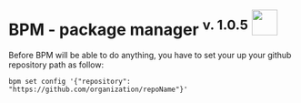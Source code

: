 # BPM - package manager <sup>v. 1.0.5</sup> <img src="http://downloadicons.net/sites/default/files/yellow-open-lock-icon-30700.png" width="45px" height="45px">

Before BPM will be able to do anything, you have to set your up your github repository path as follow:

`bpm set config '{"repository": "https://github.com/organization/repoName"}'`

